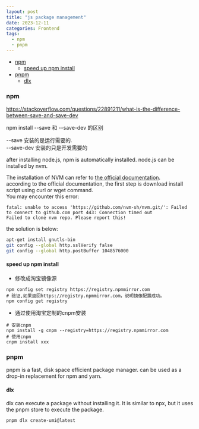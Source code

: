 ```yaml
---
layout: post
title: "js package management"
date: 2023-12-11
categories: Frontend
tags:
  - npm
  - pnpm
---
```


- [npm](#npm)
  - [speed up npm install](#speed-up-npm-install)
- [pnpm](#pnpm)
  - [dlx](#dlx)

### npm

https://stackoverflow.com/questions/22891211/what-is-the-difference-between-save-and-save-dev

npm install --save 和 --save-dev 的区别

--save 安装的是运行需要的.  
--save-dev 安装的只是开发需要的

after installing node.js, npm is automatically installed. node.js can be installed by nvm.

The installation of NVM can refer to [the official documentation](https://github.com/nvm-sh/nvm#installing-and-updating).  
according to the official documentation, the first step is download install script using curl or wget command.  
You may encounter this error:

```text
fatal: unable to access 'https://github.com/nvm-sh/nvm.git/': Failed to connect to github.com port 443: Connection timed out
Failed to clone nvm repo. Please report this!
```

the solution is below:

```bash
apt-get install gnutls-bin
git config --global http.sslVerify false
git config --global http.postBuffer 1048576000
```

#### speed up npm install

- 修改成淘宝镜像源

```shell
npm config set registry https://registry.npmmirror.com
# 验证,如果返回https://registry.npmmirror.com，说明镜像配置成功。
npm config get registry
```

- 通过使用淘宝定制的cnpm安装
```shell
# 安装cnpm
npm install -g cnpm --registry=https://registry.npmmirror.com
# 使用cnpm
cnpm install xxx
```

### pnpm

pnpm is a fast, disk space efficient package manager. can be used as a drop-in replacement for npm and yarn.

#### dlx

dlx can execute a package without installing it. It is similar to npx, but it uses the pnpm store to execute the package.

```bash
pnpm dlx create-umi@latest
```
